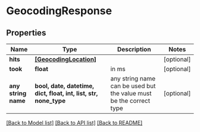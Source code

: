 # GeocodingResponse


## Properties
Name | Type | Description | Notes
------------ | ------------- | ------------- | -------------
**hits** | [**[GeocodingLocation]**](GeocodingLocation.md) |  | [optional] 
**took** | **float** | in ms | [optional] 
**any string name** | **bool, date, datetime, dict, float, int, list, str, none_type** | any string name can be used but the value must be the correct type | [optional]

[[Back to Model list]](../README.md#documentation-for-models) [[Back to API list]](../README.md#documentation-for-api-endpoints) [[Back to README]](../README.md)


